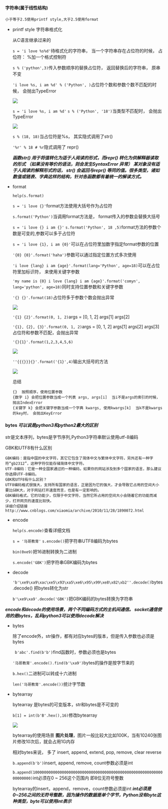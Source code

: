 #### 字符串(属于线性结构)

    小于等于2.5使用printf style,大于2.5使用format

* printf style 字符串格式化

  从C语言继承过来的

  `s = 'i love %s%d'`待格式化的字符串， 当一个字符串存在占位符的时候， 占位符： %加一个格式控制符

  `s % ('python',3)`传入参数顺序的替换占位符， 返回替换后的字符串， 原串不变

  `'i love %s, i am %d' % ('Python', )`占位符个数和参数个数不匹配的时候， 会抛出TypeError

  ![](images/printf1.png)

  `s = 'i love %s, i am %d'` `s % ('Python', '18')`当类型不匹配时， 会抛出TypeError

  ![](images/printf2.png)

  `s % (18, 18)`当占位符是%s， 其实隐式调用了str()

  `'%r' % 18 # %r`隐式调用了 repr()

  ***函数str() 用于将值转化为适于人阅读的形式，而repr() 转化为供解释器读取的形式
（如果没有等价的语法，则会发生SyntaxError 异常） 某对象没有适于人阅读的解释形式的话， str() 会返回与repr()
   等同的值。很多类型，诸如数值或链表、字典这样的结构，针对各函数都有着统一的解读方式。***

* format

  `help(s.format)`

  `s = 'i love {}'`format方法使用大括号作为占位符

  `s.format('Python')`当调用format方法是， format传入的参数会替换大括号

  `s = 'i love {} i am {}'` `s.format('Python', 18 ,5)`format方法的参数个数是可变的,参数可以多于占位符

  `s = 'i love {1}, i am {0}'`可以在占位符里加数字指定format参数的位置

  `'{0} {0}'.format('haha')`参数可以通过指定位置方式多次使用

  `'i love {lang} i am {age}'.format(lang='Python', age=18)`可以在占位符里加标识符， 来使用关键字参数

  `'my name is {0} i love {lang} i am {age}'.format('comyn', lang='python', age=18)`同时支持位置参数和关键字参数

  `'{} {}'.format(18)`占位符多于参数个数会抛出异常

  ![](images/format3.png)

  `'{1} {2}'.format(0, 1, 2)`args = [0, 1, 2] args[1] args[2]

  `'{1}, {2}, {3}'.format(0, 1, 2)`args = [0, 1, 2]  args[1]  args[2] args[3]占位符和参数不匹配，会抛出异常

  `'{}{1}'.format(1,2,3,4,5,6)`

  ![](images/format4.png)

  `''{{{}}}{}'.format('{1}',4)`输出大括号的方法

  ![](images/format1.png)

  总结
  ```
  {}  按照顺序，使用位置参数
  {数字 i} 会把位置参数当成一个列表 args, args[i]  当i不是args的索引的时候， 抛出IndexError
  {关键字 k} 会把关键字参数当成一个字典 kwargs, 使用kwargs[k]  当k不是kwargs的key时， 会抛出KeyError
  ```

#### bytes ***可以说是python3和python2最大的区别***

  str是文本序列，bytes是字节序列,Python3字符串默认使用utf-8编码

  GBK和UTF8有什么区别
  ```
  GBK编码：是指中国的中文字符，其它它包含了简体中文与繁体中文字符，另外还有一种字符“gb2312”，这种字符仅能存储简体中文字符。
  UTF-8编码：它是一种全国家通过的一种编码，如果你的网站涉及到多个国家的语言，那么建议你选择UTF-8编码。
  GBK和UTF8有什么区别？
  UTF8编码格式很强大，支持所有国家的语言，正是因为它的强大，才会导致它占用的空间大小要比GBK大，对于网站打开速度而言，也是有一定影响的。
  GBK编码格式，它的功能少，仅限于中文字符，当然它所占用的空间大小会随着它的功能而减少，打开网页的速度比较快。
  详细介绍链接http://www.cnblogs.com/xiaomia/archive/2010/11/28/1890072.html
  ```

* encode

  `help(s.encode)`查看详细文档

  `s = '马哥教育'` `s.encode()`把字符串UTF8编码为bytes

  `bin(0xe9)`把16进制转换为二进制

  `s.encode('GBK')`把字符串GBK编码为bytes

* decode

  `'b'\xe9\xa9\xac\xe5\x93\xa5\xe6\x95\x99\xe8\x82\xb2''.decode()`bytes.decode() 把bytes转化为str

  `b'\xe9\xa9'.decode('GBK')`把GBK编码的bytes转换为字符串

***encode和decode的使用场景，两个不同编码方式的主机间通信。
  socket通信使用的是bytes，乱码python3可以使用decode解决***

* bytes

  除了encode外，str操作，都有对应bytes的版本，但是传入参数也必须是bytes

  ` b'abc'.find(b'b')`find函数时，参数必须也是bytes

  `'马哥教育'.encode().find(b'\xa9')`bytes的操作是按字节来的

  `b.hex()`二进制可以转成十六进制

  `len('马哥教育'.encode())`统计字节数

* bytearray

  bytearray 是bytes的可变版本，str和bytes是不可变的

  `b[1] = int(b'B'.hex(),16)`修改bytearray

  ![](images/bytearray1.png)

  bytearray的使用场景 **图片处理**，图片一般比较大比如100K，当有10240张图片修改10次后，就会占用1G内存

  相对bytes来说， 多了 insert, append, extend, pop, remove, clear reverse

  `b.append(b'b')`insert, append, remove, count参数必须是int

  `b.append(100000000000000000000000000000000000000000000000000000000000000000)`int必须在0 ~ 256这个范围内 即8位无符号整数

  bytearray的insert，append，remove，count参数必须是int ***int必须是0~256之间的无符号整数，因为操作的数据是单个字节，Python没有byte这种类型，byte可以使用int表示***   
